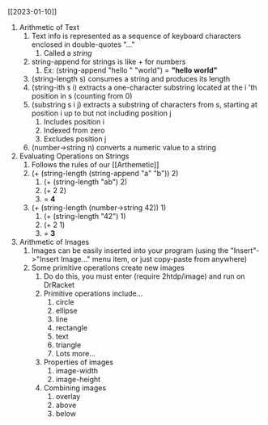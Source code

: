[[2023-01-10]]

1. Arithmetic of Text
	1. Text info is represented as a sequence of keyboard characters enclosed in double-quotes "..."
		1. Called a *string*
	2. string-append for strings is like + for numbers
		1. Ex: (string-append "hello " "world") = **"hello world"**
	3. (string-length s) consumes a string and produces its length
	4. (string-ith s i) extracts a one-character substring located at the i 'th position in s (counting from 0)
	5. (substring s i j) extracts a substring of characters from s, starting at position i up to but not including position j
		1. Includes position i
		2. Indexed from zero
		3. Excludes position j
	6. (number->string n) converts a numeric value to a string
2. Evaluating Operations on Strings
	1. Follows the rules of our [[Arthemetic]]
	2. (+ (string-length (string-append "a" "b")) 2)
		1. (+ (string-length "ab") 2)
		2. (+ 2 2)
		3. = **4**
	3. (+ (string-length (number->string 42)) 1)
		1. (+ (string-length "42") 1)
		2. (+ 2 1)
		3. = **3**
3. Arithmetic of Images 
	1. Images can be easily inserted into your program (using the "Insert"->"Insert Image..." menu item, or just copy-paste from anywhere)
	2. Some primitive operations create new images
		1. Do do this, you must enter (require 2htdp/image) and run on DrRacket
		2. Primitive operations include...
			1. circle
			2. ellipse
			3. line
			4. rectangle
			5. text
			6. triangle
			7. Lots more...
		3. Properties of images
			1. image-width
			2. image-height
		4. Combining images
			1. overlay
			2. above
			3. below